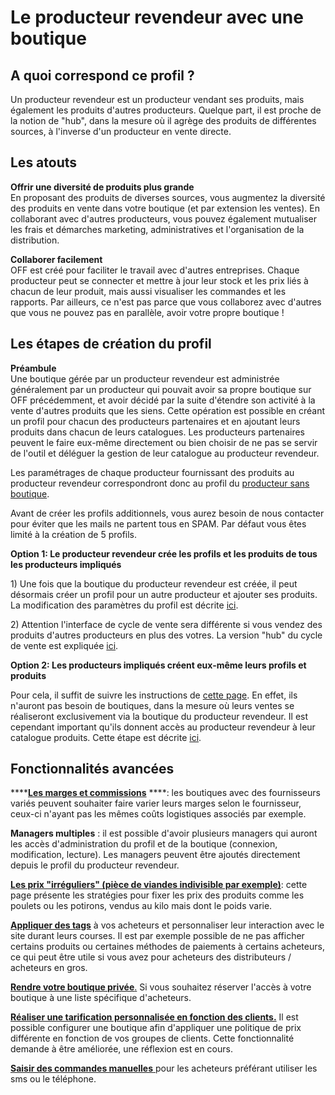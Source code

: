 # Le producteur revendeur avec une boutique

## A quoi correspond ce profil ?

Un producteur revendeur est un producteur vendant ses produits, mais également les produits d'autres producteurs. Quelque part, il est proche de la notion de "hub", dans la mesure où il agrège des produits de différentes sources, à l'inverse d'un producteur en vente directe.

## Les atouts

**Offrir une diversité de produits plus grande**  
En proposant des produits de diverses sources, vous augmentez la diversité des produits en vente dans votre boutique \(et par extension les ventes\). En collaborant avec d'autres producteurs, vous pouvez également mutualiser les frais et démarches marketing, administratives et l'organisation de la distribution.

**Collaborer facilement**  
OFF est créé pour faciliter le travail avec d'autres entreprises. Chaque producteur peut se connecter et mettre à jour leur stock et les prix liés à chacun de leur produit, mais aussi visualiser les commandes et les rapports. Par ailleurs, ce n'est pas parce que vous collaborez avec d'autres que vous ne pouvez pas en parallèle, avoir votre propre boutique !

## Les étapes de création du profil

**Préambule**  
Une boutique gérée par un producteur revendeur est administrée généralement par un producteur qui pouvait avoir sa propre boutique sur OFF précédemment, et avoir décidé par la suite d'étendre son activité à la vente d'autres produits que les siens. Cette opération est possible en créant un profil pour chacun des producteurs partenaires et en ajoutant leurs produits dans chacun de leurs catalogues. Les producteurs partenaires peuvent le faire eux-même directement ou bien choisir de ne pas se servir de l'outil et déléguer la gestion de leur catalogue au producteur revendeur.

Les paramétrages de chaque producteur fournissant des produits au producteur revendeur correspondront donc au profil du [producteur sans boutique](https://ofnuserguidefr.gitbook.io/guide-utilisateur-open-food-france/~/edit/drafts/-LOtZV-X0_lFJz4UZCJk/les-differents-profils-utilisateurs/le-producteur-sans-boutique). 

Avant de créer les profils additionnels, vous aurez besoin de nous contacter pour éviter que les mails ne partent tous en SPAM. Par défaut vous êtes limité à la création de 5 profils.

**Option 1: Le producteur revendeur crée les profils et les produits de tous les producteurs impliqués**    
  
1\) Une fois que la boutique du producteur revendeur est créée, il peut désormais créer un profil pour un autre producteur et ajouter ses produits. La modification des paramètres du profil est décrite [ici](../fonctionnalites-standards/votre-profil/creez-ou-connectez-vos-producteurs.md).

2\) Attention l'interface de cycle de vente sera différente si vous vendez des produits d'autres producteurs en plus des votres. La version "hub" du cycle de vente est expliquée [ici](../fonctionnalites-standards/mise-en-place-dune-boutique/cycle-de-vente-pour-les-hub.md).

**Option 2: Les producteurs impliqués créent eux-même leurs profils et produits**    
  
Pour cela, il suffit de suivre les instructions de [cette page](le-producteur-sans-boutique.md). En effet, ils n'auront pas besoin de boutiques, dans la mesure où leurs ventes se réaliseront exclusivement via la boutique du producteur revendeur. Il est cependant important qu'ils donnent accès au producteur revendeur à leur catalogue produits. Cette étape est décrite [ici](../fonctionnalites-standards/votre-profil/e2e-permissions.md).

## Fonctionnalités avancées

\*\*\*\*[**Les marges et commissions**](https://ofnuserguidefr.gitbook.io/guide-utilisateur-open-food-france/~/edit/drafts/-LOtZV-X0_lFJz4UZCJk/fonctionnalites-standards/mise-en-place-dune-boutique/frais-et-taxes) ****: les boutiques avec des fournisseurs variés peuvent souhaiter faire varier leurs marges selon le fournisseur, ceux-ci n'ayant pas les mêmes coûts logistiques associés par exemple. 

**Managers multiples** : il est possible d'avoir plusieurs managers qui auront les accès d'administration du profil et de la boutique \(connexion, modification, lecture\). Les managers peuvent être ajoutés directement depuis le profil du producteur revendeur.

[**Les prix "irréguliers" \(pièce de viandes indivisible par exemple\)**](../fonctionnalites-standards/produits-1/pricing-irregular-items-kg.md): cette page présente les stratégies pour fixer les prix des produits comme les poulets ou les potirons, vendus au kilo mais dont le poids varie.

[**Appliquer des tags**](../fonctionnalites-standards/mise-en-place-dune-boutique/customized-shopping-experience.md) à vos acheteurs et personnaliser leur interaction avec le site durant leurs courses. Il est par exemple possible de ne pas afficher certains produits ou certaines méthodes de paiements à certains acheteurs, ce qui peut être utile si vous avez pour acheteurs des distributeurs / acheteurs en gros.

[**Rendre votre boutique privée**.](../fonctionnalites-standards/mise-en-place-dune-boutique/private-shopfront.md) Si vous souhaitez réserver l'accès à votre boutique à une liste spécifique d'acheteurs.

[**Réaliser une tarification personnalisée en fonction des clients.**](../fonctionnalites-standards/mise-en-place-dune-boutique/customer-specific-pricing.md) Il est possible configurer une boutique afin d'appliquer une politique de prix différente en fonction de vos groupes de clients. Cette fonctionnalité demande à être améliorée, une réflexion est en cours.

[**Saisir des commandes manuelles** ](../fonctionnalites-standards/commandes/manual-orders.md)pour les acheteurs préférant utiliser les sms ou le téléphone.

